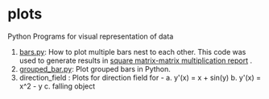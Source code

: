 # plots
Python Programs for visual representation of data

1. [bars.py](bars.py): How to plot multiple bars nest to each other. This code was used to generate results in [square matrix-matrix multiplication report](https://github.com/olutosinbanjo/python-linalgebra/blob/f6caadb7830f69146afed583c4e8fee4c0b9d253/matrix_multiplication/matrix_multiply_loop_unroll.pdf) .
2. [grouped_bar.py](grouped_bar.py): Plot grouped bars in Python.
3. direction_field : Plots for direction field for - 
  a. y'(x) = x + sin(y)
  b. y'(x) = x^2 - y
  c. falling object
